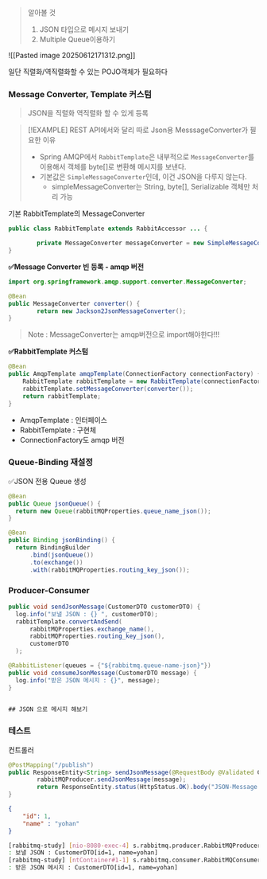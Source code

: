 
> 알아볼 것 
> 1. JSON 타입으로 메시지 보내기
> 2. Multiple Queue이용하기 

![[Pasted image 20250612171312.png]]



일단 직렬화/역직렬화할 수 있는 POJO객체가 필요하다 



### Message Converter, Template 커스텀 
> JSON을 직렬화 역직렬화 할 수 있게 등록 


>[!EXAMPLE] REST API에서와 달리 따로 Json용 MesssageConverter가 필요한 이유 
>- Spring AMQP에서 `RabbitTemplate`은 내부적으로 `MessageConverter`를 이용해서 객체를 byte[]로 변환해 메시지를 보낸다.  
>- 기본값은 `SimpleMessageConverter`인데, 이건 JSON을 다루지 않는다.
>	- simpleMessageConverter는 String, byte[], Serializable 객체만 처리 가능 

기본 RabbitTemplate의 MessageConverter
```java 
public class RabbitTemplate extends RabbitAccessor ... {

		private MessageConverter messageConverter = new SimpleMessageConverter();
}
```


**✅Message Converter 빈 등록 - amqp 버전** 
```java 
import org.springframework.amqp.support.converter.MessageConverter;

@Bean  
public MessageConverter converter() {  
		return new Jackson2JsonMessageConverter();  
}
```

> Note : MessageConverter는 amqp버전으로 import해야한다!!! 


**✅RabbitTemplate 커스텀**
```java
@Bean  
public AmqpTemplate amqpTemplate(ConnectionFactory connectionFactory) {  
    RabbitTemplate rabbitTemplate = new RabbitTemplate(connectionFactory);  
    rabbitTemplate.setMessageConverter(converter());  
    return rabbitTemplate;  
}
```
- AmqpTemplate : 인터페이스
- RabbitTemplate : 구현체
- ConnectionFactory도 amqp 버전 

### Queue-Binding 재설정 

✅JSON 전용 Queue 생성
```JAVA 
@Bean  
public Queue jsonQueue() {  
  return new Queue(rabbitMQProperties.queue_name_json());  
}

@Bean  
public Binding jsonBinding() {  
  return BindingBuilder  
      .bind(jsonQueue())  
      .to(exchange())  
      .with(rabbitMQProperties.routing_key_json());  
```


### Producer-Consumer 
```JAVA
public void sendJsonMessage(CustomerDTO customerDTO) {  
  log.info("보낼 JSON : {} ", customerDTO);  
  rabbitTemplate.convertAndSend(  
      rabbitMQProperties.exchange_name(),  
      rabbitMQProperties.routing_key_json(),  
      customerDTO  
  );

@RabbitListener(queues = {"${rabbitmq.queue-name-json}"})  
public void consumeJsonMessage(CustomerDTO message) {  
  log.info("받은 JSON 메시지 : {}", message);  
}


## JSON 으로 메시지 해보기 


```

### 테스트 


컨트롤러 
```JAVA 
@PostMapping("/publish")  
public ResponseEntity<String> sendJsonMessage(@RequestBody @Validated CustomerDTO message) {  
		rabbitMQProducer.sendJsonMessage(message);  
		return ResponseEntity.status(HttpStatus.OK).body("JSON-Message sent to R.M");  
}  
```
```JSON
{
    "id": 1,
    "name" : "yohan"
}
```

```bash
[rabbitmq-study] [nio-8080-exec-4] s.rabbitmq.producer.RabbitMQProducer     
: 보낼 JSON : CustomerDTO[id=1, name=yohan] 
[rabbitmq-study] [ntContainer#1-1] s.rabbitmq.consumer.RabbitMQConsumer     
: 받은 JSON 메시지 : CustomerDTO[id=1, name=yohan]
```


